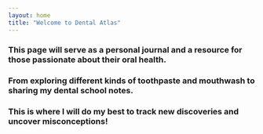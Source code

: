 ```yaml
---
layout: home
title: "Welcome to Dental Atlas"
---
```


### This page will serve as a personal journal and a resource for those passionate about their oral health.
### From exploring different kinds of toothpaste and mouthwash to sharing my dental school notes.
### This is where I will do my best to track new discoveries and uncover misconceptions!
